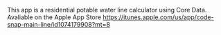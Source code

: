 This app is a residential potable water line calculator using Core Data.
Avaliable on the Apple App Store 
https://itunes.apple.com/us/app/code-snap-main-line/id1074179908?mt=8
